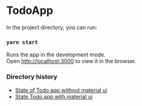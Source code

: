 # TodoApp

In the project directory, you can run:

### `yarn start`
Runs the app in the development mode.\
Open [http://localhost:3000](http://localhost:3000) to view it in the browser.

### Directory history
* [State of Todo app without material ui](https://github.com/ExciteProgrammer/todo-app/tree/e0c137ede133128ec7b3b474db7753f824b24c96)
* [State Todo app with material ui](https://github.com/ExciteProgrammer/todo-app/tree/2d9dc82a8e57b1e7ddf6d512ed08458b5a162791)
